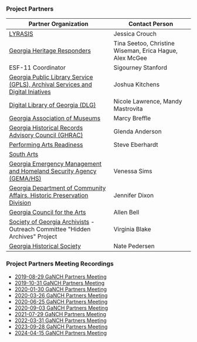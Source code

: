 ### Project Partners
| Partner Organization | Contact Person |
| --- | --- |
| [LYRASIS](https://www.lyrasis.org/Leadership/Pages/Catalyst-Fund.aspx) | Jessica Crouch |
| [Georgia Heritage Responders](https://www.georgiaheritageresponders.org/) | Tina Seetoo, Christine Wiseman, Erica Hague, Alex McGee | 
| ESF-11 Coordinator | Sigourney Stanford |
| [Georgia Public Library Service (GPLS), Archival Services and Digital Iniatives](https://georgialibraries.org/) | Joshua Kitchens |
| [Digital Library of Georgia (DLG)](https://dlg.usg.edu/) | Nicole Lawrence, Mandy Mastrovita |
| [Georgia Association of Museums](https://www.gamuseums.com/)| Marcy Breffle  | 
| [Georgia Historical Records Advisory Council (GHRAC)](https://www.georgiaarchives.org/ghrac) | Glenda Anderson | 
| [Performing Arts Readiness](https://performingartsreadiness.org/) | Steve Eberhardt | 
| [South Arts](https://www.southarts.org/) |  | 
| [Georgia Emergency Management and Homeland Security Agency (GEMA/HS)](https://gema.georgia.gov/) | Venessa Sims | 
| [Georgia Department of Community Affairs, Historic Preservation Division](https://www.dca.ga.gov/georgia-historic-preservation-division) | Jennifer Dixon | 
| [Georgia Council for the Arts](http://gaarts.org/) | Allen Bell |
| [Society of Georgia Archivists](https://soga.wildapricot.org/) - Outreach Committee "Hidden Archives" Project | Virginia Blake |
| [Georgia Historical Society](https://georgiahistory.com/) | Nate Pedersen |

### Project Partners Meeting Recordings
* [2019-08-29 GaNCH Partners Meeting](https://archive.org/details/2019-08-29_ganch_partners_meeting)
* [2019-10-31 GaNCH Partners Meeting](https://archive.org/details/2019-10-31_GaNCH_Partners_Meeting)
* [2020-01-30 GaNCH Partners Meeting](https://archive.org/details/2020-01-30_GaNCH_Partners_Meeting)
* [2020-03-26 GaNCH Partners Meeting](https://archive.org/details/2020-03-26_GaNCH_Partners_Meeting)
* [2020-06-25 GaNCH Partners Meeting](https://archive.org/details/2020-06-25_GaNCH_Project_Partners_Meeting)
* [2020-09-03 GaNCH Partners Meeting](https://archive.org/details/2020-09-03-ganch-partners-meeting)
* [2021-07-29 GaNCH Partners Meeting](https://archive.org/details/2021-07-29-ganch-partners-meeting)
* [2022-03-31 GaNCH Partners Meeting](https://archive.org/details/2022-03-31-ganch-project-partners-meeting)
* [2023-09-28 GaNCH Partners Meeting](https://archive.org/details/2023-09-28-ganch-project-partners-meeting)
* [2024-04-15 GaNCH Partners Meeting](https://archive.org/details/2024-04-15_GaNCH_Project_Partners_Meeting)
